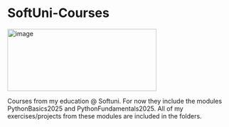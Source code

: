 # SoftUni-Courses
<img width="335" height="140" alt="image" src="https://github.com/user-attachments/assets/42b53665-8ec8-49ac-bbc5-605653e280de" />

Courses from my education @ Softuni.
For now they include the modules PythonBasics2025 and PythonFundamentals2025. All of my exercises/projects from these modules are included in the folders.
